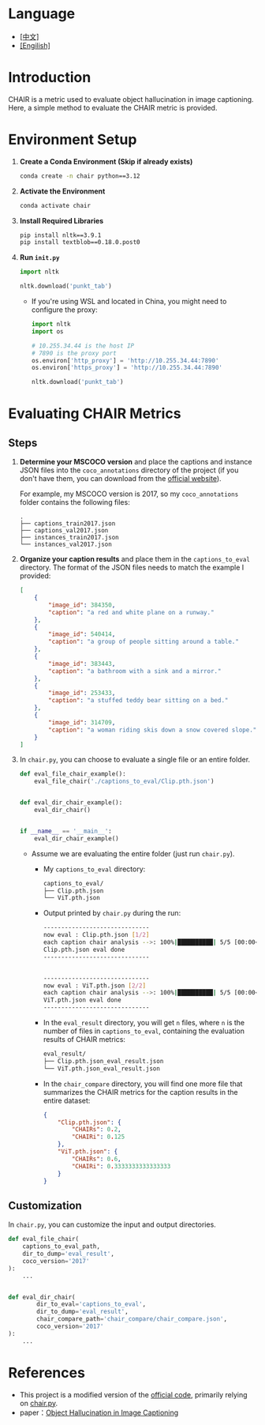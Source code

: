 # Language

- [[中文]](README_zh.md)
- [[Engilish]](README.md)

# Introduction

CHAIR is a metric used to evaluate object hallucination in image captioning. Here, a simple method to evaluate the CHAIR metric is provided.

# Environment Setup

1. **Create a Conda Environment (Skip if already exists)**

    ```sh
    conda create -n chair python==3.12
    ```

2. **Activate the Environment**

    ```sh
    conda activate chair
    ```

3. **Install Required Libraries**

    ```sh
    pip install nltk==3.9.1
    pip install textblob==0.18.0.post0
    ```

4. **Run `init.py`**

    ```python
    import nltk
    
    nltk.download('punkt_tab')
    ```

    - If you're using WSL and located in China, you might need to configure the proxy:

        ```python
        import nltk
        import os
        
        # 10.255.34.44 is the host IP
        # 7890 is the proxy port
        os.environ['http_proxy'] = 'http://10.255.34.44:7890'
        os.environ['https_proxy'] = 'http://10.255.34.44:7890'
        
        nltk.download('punkt_tab')
        ```


# Evaluating CHAIR Metrics

## Steps

1. **Determine your MSCOCO version** and place the captions and instance JSON files into the `coco_annotations` directory of the project (if you don't have them, you can download from the [official website](https://cocodataset.org/#download)).

    For example, my MSCOCO version is 2017, so my `coco_annotations` folder contains the following files:

    ```
    .
    ├── captions_train2017.json
    ├── captions_val2017.json
    ├── instances_train2017.json
    └── instances_val2017.json
    ```

2. **Organize your caption results** and place them in the `captions_to_eval` directory. The format of the JSON files needs to match the example I provided:

    ```json
    [
        {
            "image_id": 384350,
            "caption": "a red and white plane on a runway."
        },
        {
            "image_id": 540414,
            "caption": "a group of people sitting around a table."
        },
        {
            "image_id": 383443,
            "caption": "a bathroom with a sink and a mirror."
        },
        {
            "image_id": 253433,
            "caption": "a stuffed teddy bear sitting on a bed."
        },
        {
            "image_id": 314709,
            "caption": "a woman riding skis down a snow covered slope."
        }
    ]
    ```

3. In `chair.py`, you can choose to evaluate a single file or an entire folder.

    ```python
    def eval_file_chair_example():
        eval_file_chair('./captions_to_eval/Clip.pth.json')
    
    
    def eval_dir_chair_example():
        eval_dir_chair()
    
    
    if __name__ == '__main__':
        eval_dir_chair_example()
    ```

    - Assume we are evaluating the entire folder (just run `chair.py`).

        - My `captions_to_eval` directory:

            ```sh
            captions_to_eval/
            ├── Clip.pth.json
            └── ViT.pth.json
            ```

        - Output printed by `chair.py` during the run:

            ```sh
            ------------------------------
            now eval : Clip.pth.json [1/2]
            each caption chair analysis -->: 100%|██████████| 5/5 [00:00<00:00, 3792.32it/s]
            Clip.pth.json eval done
            ------------------------------
            
            
            ------------------------------
            now eval : ViT.pth.json [2/2]
            each caption chair analysis -->: 100%|██████████| 5/5 [00:00<00:00, 3541.89it/s]
            ViT.pth.json eval done
            ------------------------------
            ```

        - In the `eval_result` directory, you will get `n` files, where `n` is the number of files in `captions_to_eval`, containing the evaluation results of CHAIR metrics:

            ```sh
            eval_result/
            ├── Clip.pth.json_eval_result.json
            └── ViT.pth.json_eval_result.json
            ```

        - In the `chair_compare` directory, you will find one more file that summarizes the CHAIR metrics for the caption results in the entire dataset:

            ```json
            {
                "Clip.pth.json": {
                    "CHAIRs": 0.2,
                    "CHAIRi": 0.125
                },
                "ViT.pth.json": {
                    "CHAIRs": 0.6,
                    "CHAIRi": 0.3333333333333333
                }
            }
            ```


## Customization

In `chair.py`, you can customize the input and output directories.

```python
def eval_file_chair(
    captions_to_eval_path, 
    dir_to_dump='eval_result', 
    coco_version='2017'
):
    ...


def eval_dir_chair(
        dir_to_eval='captions_to_eval',
        dir_to_dump='eval_result',
        chair_compare_path='chair_compare/chair_compare.json',
        coco_version='2017'
):
    ...
```

# References

- This project is a modified version of the [official code](https://github.com/LisaAnne/Hallucination), primarily relying on [chair.py](https://github.com/LisaAnne/Hallucination/blob/master/utils/chair.py).
- paper：[Object Hallucination in Image Captioning](https://arxiv.org/pdf/1809.02156)
